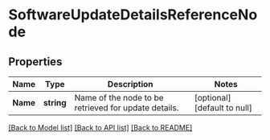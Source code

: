 # SoftwareUpdateDetailsReferenceNode

## Properties
Name | Type | Description | Notes
------------ | ------------- | ------------- | -------------
**Name** | **string** | Name of the node to be retrieved for update details. | [optional] [default to null]

[[Back to Model list]](../README.md#documentation-for-models) [[Back to API list]](../README.md#documentation-for-api-endpoints) [[Back to README]](../README.md)


